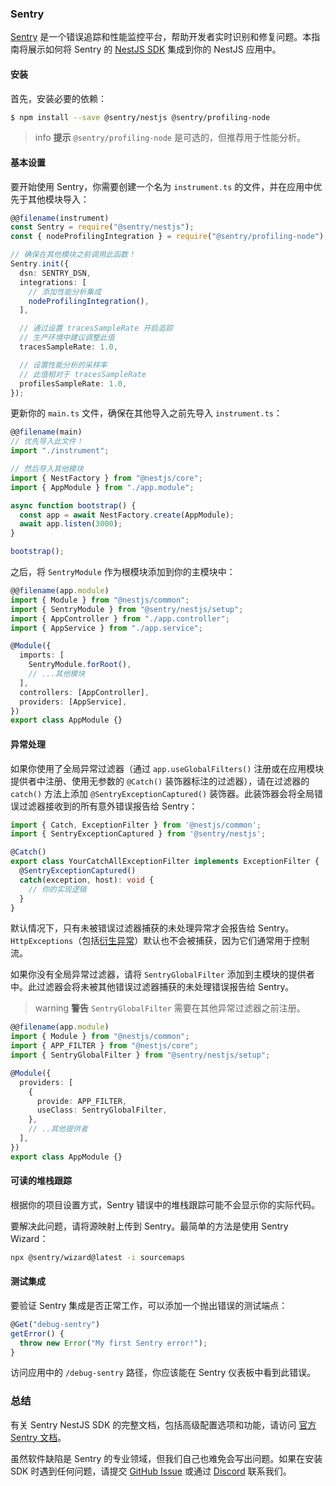 ### Sentry

[Sentry](https://sentry.io) 是一个错误追踪和性能监控平台，帮助开发者实时识别和修复问题。本指南将展示如何将 Sentry 的 [NestJS SDK](https://docs.sentry.io/platforms/javascript/guides/nestjs/) 集成到你的 NestJS 应用中。

#### 安装

首先，安装必要的依赖：

```bash
$ npm install --save @sentry/nestjs @sentry/profiling-node
```

> info **提示** `@sentry/profiling-node` 是可选的，但推荐用于性能分析。

#### 基本设置

要开始使用 Sentry，你需要创建一个名为 `instrument.ts` 的文件，并在应用中优先于其他模块导入：

```typescript
@@filename(instrument)
const Sentry = require("@sentry/nestjs");
const { nodeProfilingIntegration } = require("@sentry/profiling-node");

// 确保在其他模块之前调用此函数！
Sentry.init({
  dsn: SENTRY_DSN,
  integrations: [
    // 添加性能分析集成
    nodeProfilingIntegration(),
  ],

  // 通过设置 tracesSampleRate 开启追踪
  // 生产环境中建议调整此值
  tracesSampleRate: 1.0,

  // 设置性能分析的采样率
  // 此值相对于 tracesSampleRate
  profilesSampleRate: 1.0,
});
```

更新你的 `main.ts` 文件，确保在其他导入之前先导入 `instrument.ts`：

```typescript
@@filename(main)
// 优先导入此文件！
import "./instrument";

// 然后导入其他模块
import { NestFactory } from "@nestjs/core";
import { AppModule } from "./app.module";

async function bootstrap() {
  const app = await NestFactory.create(AppModule);
  await app.listen(3000);
}

bootstrap();
```

之后，将 `SentryModule` 作为根模块添加到你的主模块中：

```typescript
@@filename(app.module)
import { Module } from "@nestjs/common";
import { SentryModule } from "@sentry/nestjs/setup";
import { AppController } from "./app.controller";
import { AppService } from "./app.service";

@Module({
  imports: [
    SentryModule.forRoot(),
    // ...其他模块
  ],
  controllers: [AppController],
  providers: [AppService],
})
export class AppModule {}
```

#### 异常处理

如果你使用了全局异常过滤器（通过 `app.useGlobalFilters()` 注册或在应用模块提供者中注册、使用无参数的 `@Catch()` 装饰器标注的过滤器），请在过滤器的 `catch()` 方法上添加 `@SentryExceptionCaptured()` 装饰器。此装饰器会将全局错误过滤器接收到的所有意外错误报告给 Sentry：

```typescript
import { Catch, ExceptionFilter } from '@nestjs/common';
import { SentryExceptionCaptured } from '@sentry/nestjs';

@Catch()
export class YourCatchAllExceptionFilter implements ExceptionFilter {
  @SentryExceptionCaptured()
  catch(exception, host): void {
    // 你的实现逻辑
  }
}
```

默认情况下，只有未被错误过滤器捕获的未处理异常才会报告给 Sentry。`HttpExceptions`（包括[衍生异常](/exception-filters#built-in-http-exceptions)）默认也不会被捕获，因为它们通常用于控制流。

如果你没有全局异常过滤器，请将 `SentryGlobalFilter` 添加到主模块的提供者中。此过滤器会将未被其他错误过滤器捕获的未处理错误报告给 Sentry。

> warning **警告** `SentryGlobalFilter` 需要在其他异常过滤器之前注册。

```typescript
@@filename(app.module)
import { Module } from "@nestjs/common";
import { APP_FILTER } from "@nestjs/core";
import { SentryGlobalFilter } from "@sentry/nestjs/setup";

@Module({
  providers: [
    {
      provide: APP_FILTER,
      useClass: SentryGlobalFilter,
    },
    // ..其他提供者
  ],
})
export class AppModule {}
```

#### 可读的堆栈跟踪

根据你的项目设置方式，Sentry 错误中的堆栈跟踪可能不会显示你的实际代码。

要解决此问题，请将源映射上传到 Sentry。最简单的方法是使用 Sentry Wizard：

```bash
npx @sentry/wizard@latest -i sourcemaps
```

#### 测试集成

要验证 Sentry 集成是否正常工作，可以添加一个抛出错误的测试端点：

```typescript
@Get("debug-sentry")
getError() {
  throw new Error("My first Sentry error!");
}
```

访问应用中的 `/debug-sentry` 路径，你应该能在 Sentry 仪表板中看到此错误。

### 总结

有关 Sentry NestJS SDK 的完整文档，包括高级配置选项和功能，请访问 [官方 Sentry 文档](https://docs.sentry.io/platforms/javascript/guides/nestjs/)。

虽然软件缺陷是 Sentry 的专业领域，但我们自己也难免会写出问题。如果在安装 SDK 时遇到任何问题，请提交 [GitHub Issue](https://github.com/getsentry/sentry-javascript/issues) 或通过 [Discord](https://discord.com/invite/sentry) 联系我们。
